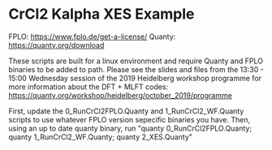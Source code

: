 # CrCl2 Kalpha XES Example

FPLO: https://www.fplo.de/get-a-license/
Quanty: https://quanty.org/download

These scripts are built for a linux environment and require Quanty and FPLO binaries to be added to path. Please see the slides and files from the 13:30 - 15:00 Wednesday session of the 2019 Heidelberg workshop programme for more information about the DFT + MLFT codes: https://quanty.org/workshop/heidelberg/october_2019/programme

First, update the 0_RunCrCl2FPLO.Quanty and 1_RunCrCl2_WF.Quanty scripts to use whatever FPLO version sepecific binaries you have.
Then, using an up to date quanty binary, run
"quanty 0_RunCrCl2FPLO.Quanty; quanty 1_RunCrCl2_WF.Quanty; quanty 2_XES.Quanty"
